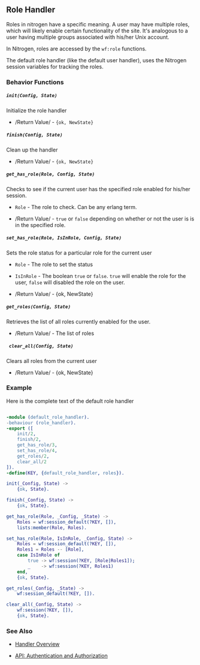 <!-- dash: Handlers - Role | Guide | ###:Section -->



## Role Handler

  Roles in nitrogen have a specific meaning.  A user may have multiple roles,
  which will likely enable certain functionality of the site. It's analogous to
  a user having multiple groups associated with his/her Unix account.

  In Nitrogen, roles are accessed by the `wf:role` functions.

  The default role handler (like the default user handler), uses the Nitrogen
  session variables for tracking the roles.

### Behavior Functions

##### `init(Config, State)`

  Initialize the role handler

 *  /Return Value/ - `{ok, NewState}`

##### `finish(Config, State)`

  Clean up the handler

 *  /Return Value/ - `{ok, NewState}`

##### `get_has_role(Role, Config, State)`

  Checks to see if the current user has the specified role enabled for his/her
  session.

 *  `Role` - The role to check. Can be any erlang term.

 *  /Return Value/ - `true` or `false` depending on whether or not the user is
					 is in the specified role.

##### `set_has_role(Role, IsInRole, Config, State)`

  Sets the role status for a particular role for the current user

 *  `Role` - The role to set the status

 *  `IsInRole` - The boolean `true` or `false`. `true` will enable the role for
				 the user, `false` will disabled the role on the user.

 *  /Return Value/ - {ok, NewState}

##### `get_roles(Config, State)`

  Retrieves the list of all roles currently enabled for the user.

 *  /Return Value/ - The list of roles

##### ` clear_all(Config, State)`

  Clears all roles from the current user

 *  /Return Value/ - {ok, NewState}

### Example

Here is the complete text of the default role handler

```erlang

-module (default_role_handler).
-behaviour (role_handler).
-export ([
	init/2,
	finish/2,
	get_has_role/3,
	set_has_role/4,
	get_roles/2,
	clear_all/2
]).
-define(KEY, {default_role_handler, roles}).

init(_Config, State) ->
	{ok, State}.

finish(_Config, State) ->
	{ok, State}.

get_has_role(Role, _Config, _State) ->
	Roles = wf:session_default(?KEY, []),
	lists:member(Role, Roles).

set_has_role(Role, IsInRole, _Config, State) ->
	Roles = wf:session_default(?KEY, []),
	Roles1 = Roles -- [Role],
	case IsInRole of
		true -> wf:session(?KEY, [Role|Roles1]);
		_    -> wf:session(?KEY, Roles1)
	end,
	{ok, State}.

get_roles(_Config, _State) ->
	wf:session_default(?KEY, []).

clear_all(_Config, State) ->
	wf:session(?KEY, []),
	{ok, State}.


```


### See Also

 *  [Handler Overview](../handlers.md)

 *  [API: Authentication and Authorization](../api.html#sec-9)
